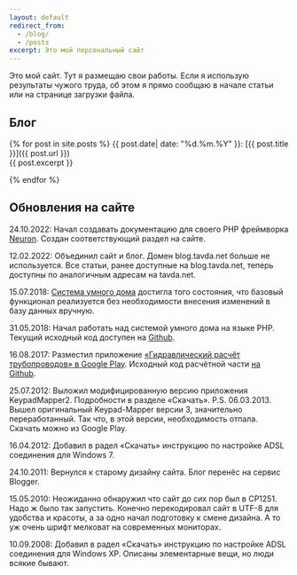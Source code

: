 ```yaml
---
layout: default
redirect_from:
  - /blog/
  - /posts
excerpt: Это мой персональный сайт
---
```


Это мой сайт. Тут я размещаю свои работы. Если я использую результаты чужого труда, об этом я прямо сообщаю в начале статьи или на странице загрузки файла.

## Блог

{% for post in site.posts %}
{{ post.date| date: "%d.%m.%Y" }}:&nbsp;[{{ post.title }}]({{ post.url }})  
{{ post.excerpt }}

{% endfor %}

## Обновления на сайте

24.10.2022: Начал создавать документацию для своего PHP фреймворка [Neuron](/neuron/). Создан соответствующий раздел на сайте.

12.02.2022: Объединил сайт и блог. Домен blog.tavda.net больше не используется. Все статьи, ранее доступные на blog.tavda.net, теперь доступны по аналогичным адресам на tavda.net.

15.07.2018: [Система умного дома](/shcc) достигла того состояния, что базовый функционал реализуется без необходимости внесения изменений в базу данных вручную.

31.05.2018: Начал работать над системой умного дома на языке PHP. Текущий исходный код доступен на [Github](https://github.com/fsa/shcc).

16.08.2017: Разместил приложение [«Гидравлический расчёт трубопроводов» в Google Play](https://play.google.com/store/apps/details?id=net.tavda.pipelines). Исходный код расчётной части [на Github](https://github.com/fsa/hydraulic).

25.07.2012: Выложил модифицированную версию приложения KeypadMapper2. Подробности в разделе «Скачать». P.S. 06.03.2013. Вышел оригинальный Keypad-Mapper версии 3, значительно переработанный. Так что, в этой версии, необходимость отпала. Скачать можно из Google Play.

16.04.2012: Добавил в радел «Скачать» инструкцию по настройке ADSL соединения для Windows 7.

24.10.2011: Вернулся к старому дизайну сайта. Блог перенёс на сервис Blogger.

15.05.2010: Неожиданно обнаружил что сайт до сих пор был в CP1251. Надо ж было так запустить. Конечно перекодировал сайт в UTF-8 для удобства и красоты, а за одно начал подготовку к смене дизайна. А то уж очень шрифт мелковат на современных мониторах.

10.09.2008: Добавил в радел «Скачать» инструкцию по настройке ADSL соединения для Windows XP. Описаны элементарные вещи, но люди всякие бывают.
